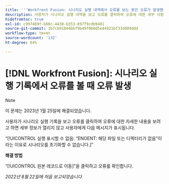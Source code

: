 ```yaml
---
title: '''Workfront Fusion: 시나리오 실행 내역에서 오류를 보는 동안 오류가 발생했습니다.'
description: 사용자가 시나리오 실행 내역을 보고 오류를 클릭하여 오류에 대한 세부 사항을 확인하려고 하면 세부 사항이 열리지 않고 사용자에게 오류 메시지가 표시됩니다.
hidefromtoc: true
exl-id: c997469f-b80c-4438-b353-897f9cdb9481
source-git-commit: 1b7cb91844bbf9b49f0b0d5e44921bf33d809ddd
workflow-type: tm+mt
source-wordcount: '132'
ht-degree: 64%

---
```


# [!DNL Workfront Fusion]: 시나리오 실행 기록에서 오류를 볼 때 오류 발생

>[!NOTE]
>
>이 문제는 2023년 1월 25일에 해결되었습니다.

사용자가 시나리오 실행 기록을 보고 오류를 클릭하여 오류에 대한 자세한 내용을 보려고 하면 세부 정보가 열리지 않고 사용자에게 다음 메시지가 표시됩니다.

“[!UICONTROL 실행 표시할 수 없음: “ENOENT: 해당 파일 또는 디렉터리가 없음”이라는 이유로 시나리오를 초기화할 수 없습니다.]”

**해결 방법**

“[!UICONTROL 원본 레코드로 이동]”을 클릭하고 오류를 확인합니다.

_2022년 8월 22일에 처음 보고되었습니다._
